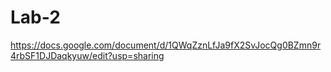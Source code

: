 # Lab-2
https://docs.google.com/document/d/1QWqZznLfJa9fX2SvJocQg0BZmn9r4rbSF1DJDaqkyuw/edit?usp=sharing
